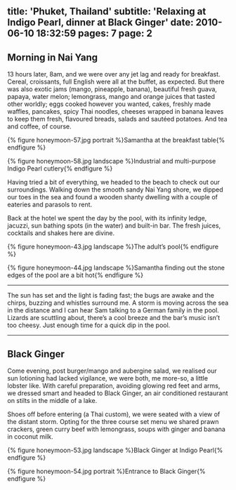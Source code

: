 title: 'Phuket, Thailand'
subtitle: 'Relaxing at Indigo Pearl, dinner at Black Ginger'
date: 2010-06-10 18:32:59
pages: 7
page: 2
---

## Morning in Nai Yang

13 hours later, 8am, and we were over any jet lag and ready for breakfast. Cereal, croissants, full English were all at the buffet, as expected. But there was also exotic jams (mango, pineapple, banana), beautiful fresh guava, papaya, water melon; lemongrass, mango and orange juices that tasted other worldly; eggs cooked however you wanted, cakes, freshly made waffles, pancakes, spicy Thai noodles, cheeses wrapped in banana leaves to keep them fresh, flavoured breads, salads and sautéed potatoes. And tea and coffee, of course.

{% figure honeymoon-57.jpg portrait %}Samantha at the breakfast table{% endfigure %}

{% figure honeymoon-58.jpg landscape %}Industrial and multi-purpose Indigo Pearl cutlery{% endfigure %}

Having tried a bit of everything, we headed to the beach to check out our surroundings. Walking down the smooth sandy Nai Yang shore, we dipped our toes in the sea and found a wooden shanty dwelling with a couple of eateries and parasols to rent.

Back at the hotel we spent the day by the pool, with its infinity ledge, jacuzzi, sun bathing spots (in the water) and built-in bar. The fresh juices, cocktails and shakes here are divine.

{% figure honeymoon-43.jpg landscape %}The adult’s pool{% endfigure %}

{% figure honeymoon-44.jpg landscape %}Samantha finding out the stone edges of the pool are a bit hot{% endfigure %}

***

The sun has set and the light is fading fast; the bugs are awake and the chirps, buzzing and whistles surround me. A storm is moving across the sea in the distance and I can hear Sam talking to a German family in the pool. Lizards are scuttling about, there’s a cool breeze and the bar’s music isn’t too cheesy. Just enough time for a quick dip in the pool.

***

## Black Ginger

Come evening, post burger/mango and aubergine salad, we realised our sun lotioning had lacked vigilance, we were both, me more-so, a little lobster like. With careful preparation, avoiding glowing red feet and arms, we dressed smart and headed to Black Ginger, an air conditioned restaurant on stilts in the middle of a lake.

Shoes off before entering (a Thai custom), we were seated with a view of the distant storm. Opting for the three course set menu we shared prawn crackers, green curry beef with lemongrass, soups with ginger and banana in coconut milk.

{% figure honeymoon-53.jpg landscape %}Black Ginger at Indigo Pearl{% endfigure %}

{% figure honeymoon-54.jpg portrait %}Entrance to Black Ginger{% endfigure %}
